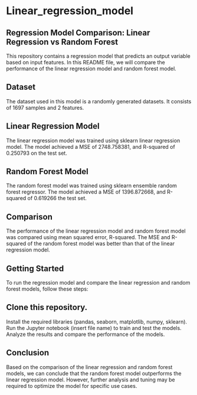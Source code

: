 # Linear_regression_model
## Regression Model Comparison: Linear Regression vs Random Forest
This repository contains a regression model that predicts an output variable based on input features. In this README file, we will compare the performance of the linear regression model and random forest model.

## Dataset
The dataset used in this model is a randomly generated datasets. It consists of 1697 samples and 2 features.

## Linear Regression Model
The linear regression model was trained using sklearn linear regression model. The model achieved a MSE of 2748.758381, and R-squared of 0.250793 on the test set.

## Random Forest Model
The random forest model was trained using sklearn ensemble random forest regressor. The model achieved a MSE of 1396.872668, and R-squared of 0.619266 the test set.

## Comparison
The performance of the linear regression model and random forest model was compared using mean squared error, R-squared. The MSE and R-squared of the random forest model was better than that of the linear regression model.

## Getting Started
To run the regression model and compare the linear regression and random forest models, follow these steps:

## Clone this repository.

Install the required libraries (pandas, seaborn, matplotlib, numpy, sklearn).
Run the Jupyter notebook (insert file name) to train and test the models.
Analyze the results and compare the performance of the models.

## Conclusion

Based on the comparison of the linear regression and random forest models, we can conclude that the random forest model outperforms the linear regression model. However, further analysis and tuning may be required to optimize the model for specific use cases.
